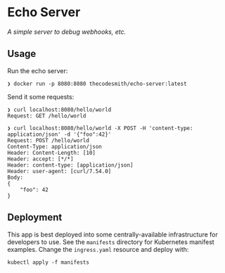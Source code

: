 # Echo Server

_A simple server to debug webhooks, etc._

## Usage

Run the echo server:

    ❯ docker run -p 8080:8080 thecodesmith/echo-server:latest

Send it some requests:

    ❯ curl localhost:8080/hello/world
    Request: GET /hello/world

    ❯ curl localhost:8080/hello/world -X POST -H 'content-type: application/json' -d '{"foo":42}'
    Request: POST /hello/world
    Content-Type: application/json
    Header: Content-Length: [10]
    Header: accept: [*/*]
    Header: content-type: [application/json]
    Header: user-agent: [curl/7.54.0]
    Body:
    {
        "foo": 42
    }

## Deployment

This app is best deployed into some centrally-available infrastructure for
developers to use. See the `manifests` directory for Kubernetes manifest
examples. Change the `ingress.yaml` resource and deploy with:

    kubectl apply -f manifests
